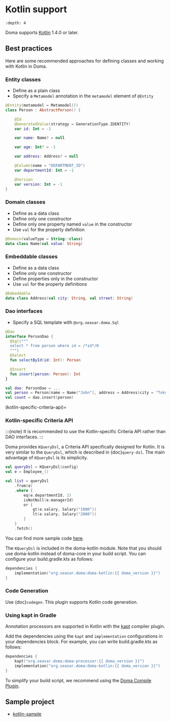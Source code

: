 # Kotlin support

```{contents}
:depth: 4
```

Doma supports [Kotlin](https://kotlinlang.org/) 1.4.0 or later.

## Best practices

Here are some recommended approaches for defining classes and working with Kotlin in Doma.

### Entity classes

- Define as a plain class
- Specify a `Metamodel` annotation in the `metamodel` element of `@Entity`

```kotlin
@Entity(metamodel = Metamodel())
class Person : AbstractPerson() {

    @Id
    @GeneratedValue(strategy = GenerationType.IDENTITY)
    var id: Int = -1

    var name: Name? = null

    var age: Int? = -1

    var address: Address? = null

    @Column(name = "DEPARTMENT_ID")
    var departmentId: Int = -1

    @Version
    var version: Int = -1
}
```

### Domain classes

- Define as a data class
- Define only one constructor
- Define only one property named `value` in the constructor
- Use `val` for the property definition

```kotlin
@Domain(valueType = String::class)
data class Name(val value: String)
```

### Embeddable classes

- Define as a data class
- Define only one constructor
- Define properties only in the constructor
- Use `val` for the property definitions

```kotlin
@Embeddable
data class Address(val city: String, val street: String)
```

### Dao interfaces

- Specify a SQL template with `@org.seasar.doma.Sql`

```kotlin
@Dao
interface PersonDao {
  @Sql("""
  select * from person where id = /*id*/0
  """)
  @Select
  fun selectById(id: Int): Person

  @Insert
  fun insert(person: Person): Int
}
```

```kotlin
val dao: PersonDao = ...
val person = Person(name = Name("John"), address = Address(city = "Tokyo", street = "Yaesu"))
val count = dao.insert(person)
```

(kotlin-specific-criteria-api)=

### Kotlin-specific Criteria API

:::{note}
It is recommended to use the Kotlin-specific Criteria API rather than DAO interfaces.
:::

Doma provides `KQueryDsl`, a Criteria API specifically designed for Kotlin.
It is very similar to the `QueryDsl`, which is described in {doc}`query-dsl`.
The main advantage of `KQueryDsl` is its simplicity.

```kotlin
val queryDsl = KQueryDsl(config)
val e = Employee_()

val list = queryDsl
    .from(e)
    .where {
        eq(e.departmentId, 2)
        isNotNull(e.managerId)
        or {
            gt(e.salary, Salary("1000"))
            lt(e.salary, Salary("2000"))
        }
    }
    .fetch()
```

You can find more sample code [here](https://github.com/domaframework/kotlin-sample).

The `KQueryDsl` is included in the doma-kotlin module.
Note that you should use doma-kotlin instead of doma-core in your build script.
You can configure your build.gradle.kts as follows:

```kotlin
dependencies {
    implementation("org.seasar.doma:doma-kotlin:{{ doma_version }}")
}
```

### Code Generation

Use {doc}`codegen`.
This plugin supports Kotlin code generation.

### Using kapt in Gradle

Annotation processors are supported in Kotlin with the
[kapt](https://kotlinlang.org/docs/reference/kapt.html) compiler plugin.

Add the dependencies using the `kapt` and `implementation` configurations in your dependencies block.
For example, you can write build.gradle.kts as follows:

```kotlin
dependencies {
    kapt("org.seasar.doma:doma-processor:{{ doma_version }}")
    implementation("org.seasar.doma:doma-kotlin:{{ doma_version }}")
}
```

To simplify your build script, we recommend using
the [Doma Compile Plugin](https://github.com/domaframework/doma-compile-plugin).

## Sample project

- [kotlin-sample](https://github.com/domaframework/kotlin-sample)
